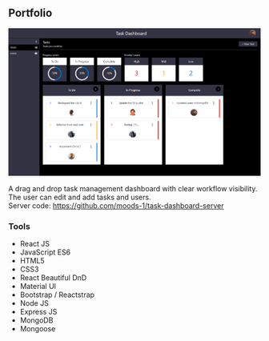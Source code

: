 ## Portfolio
![](dashboard.png)

A drag and drop task management dashboard with clear workflow visibility. The user can edit and add tasks and users.  
Server code: https://github.com/moods-1/task-dashboard-server

### Tools

  - React JS
  - JavaScript ES6
  - HTML5
  - CSS3
  - React Beautiful DnD
  - Material UI
  - Bootstrap / Reactstrap
  - Node JS
  - Express JS
  - MongoDB
  - Mongoose